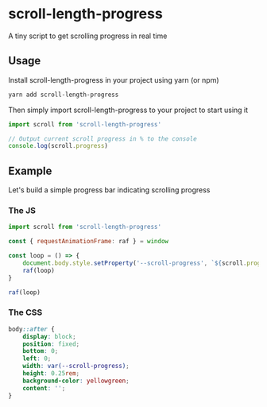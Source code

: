 # scroll-length-progress
A tiny script to get scrolling progress in real time

## Usage
Install scroll-length-progress in your project using yarn (or npm)
```PowerShell
yarn add scroll-length-progress
```

Then simply import scroll-length-progress to your project to start using it
```javascript
import scroll from 'scroll-length-progress'

// Output current scroll progress in % to the console
console.log(scroll.progress)
```

## Example
Let's build a simple progress bar indicating scrolling progress

### The JS
```javascript
import scroll from 'scroll-length-progress'

const { requestAnimationFrame: raf } = window

const loop = () => {
    document.body.style.setProperty('--scroll-progress', `${scroll.progress}%`)
    raf(loop)
}

raf(loop)
```

### The CSS
```css
body::after {
    display: block;
    position: fixed;
    bottom: 0;
    left: 0;
    width: var(--scroll-progress);
    height: 0.25rem;
    background-color: yellowgreen;
    content: '';
}
```
